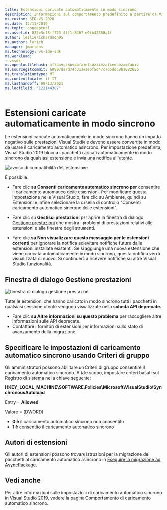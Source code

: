 ```yaml
---
title: Estensioni caricate automaticamente in modo sincrono
description: Informazioni sul comportamento predefinito a partire da Visual Studio 2019, che blocca i pacchetti caricati automaticamente in modo sincrono da qualsiasi estensione.
ms.custom: SEO-VS-2020
ms.date: 12/11/2019
ms.topic: conceptual
ms.assetid: 822e3cf8-f723-4ff1-8467-e0fb42358a1f
author: leslierichardson95
ms.author: lerich
manager: jmartens
ms.technology: vs-ide-sdk
ms.workload:
- vssdk
ms.openlocfilehash: 3f7d49c28b94bfa5ef4d23152af5eeb92a0fab12
ms.sourcegitcommit: 68897da7d74c31ae1ebf5d47c7b5ddc9b108265b
ms.translationtype: MT
ms.contentlocale: it-IT
ms.lasthandoff: 08/13/2021
ms.locfileid: "122144387"
---
```

# <a name="synchronously-autoloaded-extensions"></a>Estensioni caricate automaticamente in modo sincrono

Le estensioni caricate automaticamente in modo sincrono hanno un impatto negativo sulle prestazioni Visual Studio e devono essere convertite in modo da usare il caricamento automatico asincrono. Per impostazione predefinita, Visual Studio 2019 blocca i pacchetti caricati automaticamente in modo sincrono da qualsiasi estensione e invia una notifica all'utente.

![avviso di compatibilità dell'estensione](media/extension-compatibility-warning-16-1.png.png)

È possibile:

- Fare clic **su Consenti caricamento automatico sincrono per** consentire il caricamento automatico delle estensioni. Per modificare questa impostazione nelle Visual Studio, fare clic su Ambiente, quindi su Estensioni e infine selezionare la casella di controllo "Consenti caricamento automatico sincrono delle estensioni". 

- Fare clic su **Gestisci prestazioni** per aprire la finestra di dialogo [Gestione prestazioni](#performance-manager-dialog) che mostra i problemi di prestazioni relativi alle estensioni e alle finestre degli strumenti.

- Fare clic **su Non visualizzare questo messaggio per le estensioni correnti** per ignorare la notifica ed evitare notifiche future dalle estensioni installate esistenti. Se si aggiunge una nuova estensione che viene caricata automaticamente in modo sincrono, questa notifica verrà visualizzata di nuovo. Si continuerà a ricevere notifiche su altre Visual Studio funzionalità.

## <a name="performance-manager-dialog"></a>Finestra di dialogo Gestione prestazioni

![finestra di dialogo gestione prestazioni](media/performance-manager.png)

Tutte le estensioni che hanno caricato in modo sincrono tutti i pacchetti in qualsiasi sessione utente vengono visualizzate nella **scheda API deprecate.**

* Fare clic **su Altre informazioni su questo problema** per raccogliere altre informazioni sulle API deprecate.
* Contattare i fornitori di estensioni per informazioni sullo stato di avanzamento della migrazione.

## <a name="specify-synchronous-autoload-settings-using-group-policy"></a>Specificare le impostazioni di caricamento automatico sincrono usando Criteri di gruppo

Gli amministratori possono abilitare un Criteri di gruppo consentire il caricamento automatico sincrono. A tale scopo, impostare criteri basati sul Registro di sistema nella chiave seguente:

**HKEY_LOCAL_MACHINE\SOFTWARE\Policies\Microsoft\VisualStudio\SynchronousAutoload**

Entry = **Allowed**

Valore = (DWORD)
* **0 è** il caricamento automatico sincrono non consentito
* **1 è** consentito il caricamento automatico sincrono

## <a name="extension-authors"></a>Autori di estensioni
Gli autori di estensioni possono trovare istruzioni per la migrazione dei pacchetti al caricamento automatico asincrono in [Eseguire la migrazione ad AsyncPackage.](https://github.com/Microsoft/VSSDK-Extensibility-Samples/tree/master/AsyncPackageMigration)

## <a name="see-also"></a>Vedi anche
Per altre informazioni sulle impostazioni di caricamento automatico sincrono in Visual Studio 2019, vedere la pagina Comportamento di [caricamento](https://devblogs.microsoft.com/visualstudio/updates-to-synchronous-autoload-of-extensions-in-visual-studio-2019/) automatico sincrono.
